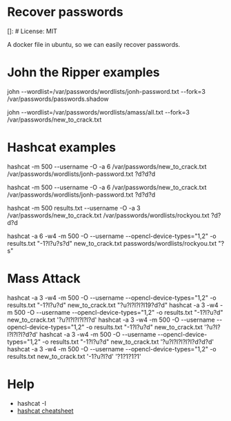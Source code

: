 # Recover passwords
[]: # License: MIT

A docker file in ubuntu, so we can easily recover passwords.

# John the Ripper examples
john --wordlist=/var/passwords/wordlists/jonh-password.txt --fork=3 /var/passwords/passwords.shadow

john --wordlist=/var/passwords/wordlists/amass/all.txt --fork=3 /var/passwords/new_to_crack.txt

# Hashcat examples

hashcat -m 500 --username -O -a 6 /var/passwords/new_to_crack.txt /var/passwords/wordlists/jonh-password.txt ?d?d?d

hashcat -m 500 --username -O -a 6 /var/passwords/new_to_crack.txt /var/passwords/wordlists/jonh-password.txt ?d?d?d

hashcat -m 500 results.txt --username -O -a 3 /var/passwords/new_to_crack.txt /var/passwords/wordlists/rockyou.txt ?d?d?d

hashcat -a 6 -w4 -m 500 -O --username --opencl-device-types="1,2" -o results.txt "-1?l?u?s?d" new_to_crack.txt passwords/wordlists/rockyou.txt "?s"

# Mass Attack
hashcat -a 3 -w4 -m 500 -O --username --opencl-device-types="1,2" -o results.txt "-1?l?u?d" new_to_crack.txt  "?u?l?l?l?l19?d?d"
hashcat -a 3 -w4 -m 500 -O --username --opencl-device-types="1,2" -o results.txt "-1?l?u?d" new_to_crack.txt  '?u?l?l?l?l?l?d'
hashcat -a 3 -w4 -m 500 -O --username --opencl-device-types="1,2" -o results.txt "-1?l?u?d" new_to_crack.txt  '?u?l?l?l?l?l?d?d'
hashcat -a 3 -w4 -m 500 -O --username --opencl-device-types="1,2" -o results.txt "-1?l?u?d" new_to_crack.txt  '?u?l?l?l?l?l?d?d?d'
hashcat -a 3 -w4 -m 500 -O --username --opencl-device-types="1,2" -o results.txt new_to_crack.txt '-1?u?l?d' '?1?1?1?1'

# Help
- hashcat -I
- [hashcat cheatsheet](https://cheatsheet.haax.fr/passcracking-hashfiles/hashcat_cheatsheet/)